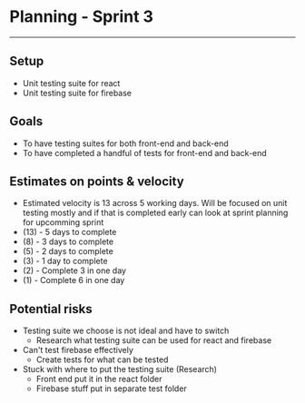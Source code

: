 # Planning - Sprint 3
---
## Setup
- Unit testing suite for react
- Unit testing suite for firebase 

## Goals
- To have testing suites for both front-end and back-end
- To have completed a handful of tests for front-end and back-end

## Estimates on points & velocity
- Estimated velocity is 13 across 5 working days. Will be focused on unit testing mostly and if that is completed early can look at sprint planning for upcomming sprint
- (13) - 5 days to complete 
- (8) - 3 days to complete
- (5) - 2 days to complete
- (3) - 1 day to complete
- (2) - Complete 3 in one day 
- (1) - Complete 6 in one day

## Potential risks 
- Testing suite we choose is not ideal and have to switch
  - Research what testing suite can be used for react and firebase
- Can't test firebase effectively
  - Create tests for what can be tested 
- Stuck with where to put the testing suite (Research)
  - Front end put it in the react folder 
  - Firebase stuff put in separate test folder